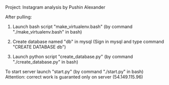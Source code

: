 Project: Instagram analysis by Pushin Alexander

After pulling:

1) Launch bash script "make_virtualenv.bash" (by command "./make_virtualenv.bash" in bash)

2) Create database named "db" in mysql (Sign in mysql and type command "CREATE DATABASE db")

3) Launch python script "create_database.py" (by command "./create_database.py" in bash)


To start server launch "start.py" (by command "./start.py" in bash)
Attention: correct work is guaranted only on server (54.149.115.96)